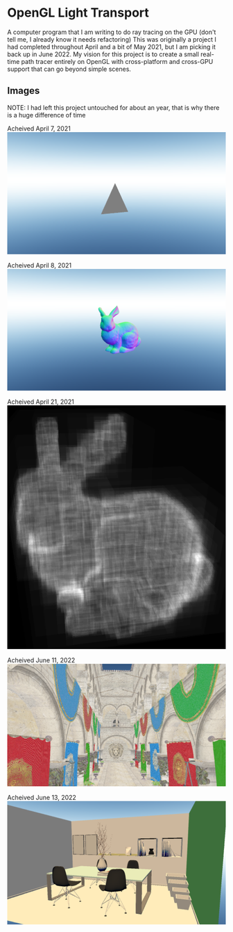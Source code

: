 # OpenGL Light Transport

A computer program that I am writing to do ray tracing on the GPU (don't tell me, I already know it needs refactoring)
This was originally a project I had completed throughout April and a bit of May 2021, but I am picking it back up in June 2022. My vision for this project is to create a small real-time path tracer entirely on OpenGL with cross-platform and cross-GPU support that can go beyond simple scenes.

## Images

NOTE: I had left this project untouched for about an year, that is why there is a huge difference of time

Acheived April 7, 2021
![Hello triangle](images/1FirstTriangle.png)

Acheived April 8, 2021
![Stanford bunny](images/2StanfordBunny.png)

Acheived April 21, 2021
![Efficient BVHs](images/3BVHTest.png)

Acheived June 11, 2022
![Sponza Realtime](images/4SponzaRendering.png)

Acheived June 13, 2022
![140 FPS on the Table Scene](images/5MergingMesh.png)
